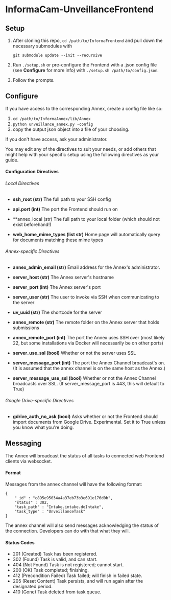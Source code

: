 # InformaCam-UnveillanceFrontend

## Setup

1.	After cloning this repo, `cd /path/to/InformaFrontend` and pull down the necessary submodules with
	
	`git submodule update --init --recursive`

1.	Run `./setup.sh` or pre-configure the Frontend with a .json config file (see **Configure** for more info) with `./setup.sh /path/to/config.json`.
1.	Follow the prompts.

## Configure

If you have access to the corresponding Annex, create a config file like so:

1.	`cd /path/to/InformaAnnex/lib/Annex`
1.	`python unveillance_annex.py -config`
1.	copy the output json object into a file of your choosing.

If you don't have access, ask your administrator.

You may edit any of the directives to suit your needs, or add others that might help with your specific setup using the following directives as your guide.

#### Configuration Directives

###### Local Directives

*	**ssh_root (str)**
	The full path to your SSH config

*	**api.port (int)**
	The port the Frontend should run on

*	**annex_local (str)
	The full path to your local folder (which should not exist beforehand!)

*	**web_home_mime_types (list str)**
	Home page will automatically query for documents matching these mime types

###### Annex-specific Directives

*	**annex_admin_email (str)**
	Email address for the Annex's administrator.

*	**server_host (str)**
	The Annex server's hostname

*	**server_port (int)**
	The Annex server's port

*	**server_user (str)**
	The user to invoke via SSH when communicating to the server

*	**uv_uuid (str)**
	The shortcode for the server

*	**annex_remote (str)**
	The remote folder on the Annex server that holds submissions

*	**annex_remote_port (int)**
	The port the Annex uses SSH over (most likely 22, but some installations via Docker will necessarily be on other ports)

*	**server_use_ssl (bool)**
	Whether or not the server uses SSL

*	**server_message_port (int)**
	The port the Annex Channel broadcast's on.  (It is assumed that the annex channel is on the same host as the Annex.)

*	**server_message_use_ssl (bool)**
	Whether or not the Annex Channel broadcasts over SSL.  (If server_message_port is 443, this will default to True)

###### Google Drive-specific Directives

*	**gdrive_auth_no_ask (bool)**
	Asks whether or not the Frontend should import documents from Google Drive.  Experimental.  Set it to True unless you know what you're doing.

## Messaging

The Annex will broadcast the status of all tasks to connected web Frontend clients via websocket.

#### Format

Messages from the annex channel will have the following format:

	{
		"_id" : "c895e95034a4a37eb73b3e691e176d0b",
		"status" : 302,
		"task_path" : "Intake.intake.doIntake",
		"task_type" : "UnveillanceTask"
	}

The annex channel will also send messages acknowledging the status of the connection.  Developers can do with that what they will.

#### Status Codes

*	201 (Created) Task has been registered.
*	302 (Found) Task is valid, and can start.
*	404 (Not Found) Task is not registered; cannot start.
*	200 (OK) Task completed; finishing.
*	412 (Precondition Failed) Task failed; will finish in failed state.
*	205 (Reset Content) Task persists, and will run again after the designated period.
*	410 (Gone) Task deleted from task queue.